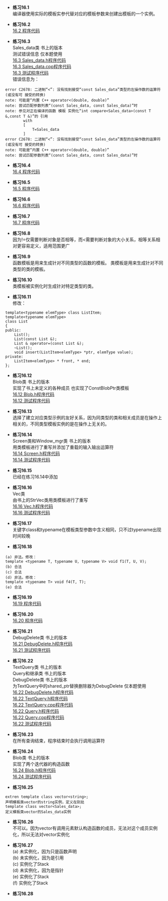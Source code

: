 * **练习16.1**  
编译器使用实际的模板实参代替对应的模板参数来创建出模板的一个实例。

* **练习16.2**  
[16.2 程序代码](16.2.cpp)  

* **练习16.3**  
Sales_data类 书上的版本  
测试错误信息 仅本题使用  
[16.3 Sales_data.h程序代码](16.3/Sales_data.h)  
[16.3 Sales_data.cpp程序代码](16.3/Sales_data.cpp)  
[16.3 测试程序代码](16.3/main.cpp)  
错误信息为：
```
error C2678: 二进制“<”: 没有找到接受“const Sales_data”类型的左操作数的运算符(或没有可 接受的转换)
note: 可能是“内置 C++ operator<(double, double)”
note: 尝试匹配参数列表“(const Sales_data, const Sales_data)”时
note: 参见对正在编译的函数 模板 实例化“int compare<Sales_data>(const T &,const T &)”的 引用
        with
        [
            T=Sales_data
        ]
error C2678: 二进制“<”: 没有找到接受“const Sales_data”类型的左操作数的运算符(或没有可 接受的转换)
note: 可能是“内置 C++ operator<(double, double)”
note: 尝试匹配参数列表“(const Sales_data, const Sales_data)”时
```

* **练习16.4**  
[16.4 程序代码](16.4.cpp)  

* **练习16.5**  
[16.5 程序代码](16.5.cpp)  

* **练习16.6**  
[16.6 程序代码](16.6.cpp)  

* **练习16.7**  
[16.7 程序代码](16.7.cpp)  

* **练习16.8**  
因为!=仅需要判断对象是否相等，而<需要判断对象的大小关系，相等关系相对更容易定义，适用范围更广  

* **练习16.9**  
函数模板是用来生成针对不同类型的函数的模板。
类模板是用来生成针对不同类型的类的模板。

* **练习16.10**  
类模板被实例化时生成针对特定类型的类。

* **练习16.11**  
修改：
```
template<typename elemType> class ListItem;
template<typename elemType>
class List
{
public:
    List();
    List(const List &);
    List & operator=(const List &);
    ~List();
    void insert(ListItem<elemType> *ptr, elemType value);
private:
    ListItem<elemType> * front, * end;
};
```

* **练习16.12**  
Blob类 书上的版本  
实现了书上未定义的各种成员 也实现了ConstBlobPtr类模板  
[16.12 Blob.h程序代码](16.12/Blob.h)  
[16.12 测试程序代码](16.12/main.cpp)  

* **练习16.13**  
选择了建立对应类型示例的友好关系，因为同类型的类和相关成员是在操作上相关的，不同类型模板实例的是在操作上无关的。  

* **练习16.14**  
Screen类和Window_mgr类 书上的版本  
用类模板进行了重写并添加了重载的输入输出运算符  
[16.14 Screen.h程序代码](16.14/Screen.h)  
[16.14 测试程序代码](16.14/main.cpp)  

* **练习16.15**  
已经在练习16.14中添加  

* **练习16.16**  
Vec类  
由书上的StrVec类用类模板进行了重写  
[16.16 Vec.h程序代码](16.16/Vec.h)  
[16.16 测试程序代码](16.16/main.cpp)  

* **练习16.17**  
关键字class和typename在模板类型参数中含义相同，只不过typename出现时间较晚  

* **练习16.18**  
```
(a) 非法。修改：
template <typename T, typename U, typename V> void f1(T, U, V);
(b) 合法  
(c) 合法  
(d) 非法。修改：
template <typename T> void f4(T, T);
(e) 合法 
```

* **练习16.19**  
[16.19 程序代码](16.19.cpp)  

* **练习16.20**  
[16.20 程序代码](16.20.cpp)  

* **练习16.21**  
DebugDelete类 书上的版本  
[16.21 DebugDelete.h程序代码](16.21/DebugDelete.h)  
[16.21 测试程序代码](16.21/main.cpp)  

* **练习16.22**  
TextQuery类 书上的版本  
Query和继承类 书上的版本  
DebugDelete类 书上的版本  
为TextQuery中的shared_ptr替换删除器为DebugDelete 仅本题使用  
[16.22 DebugDelete.h程序代码](16.22/DebugDelete.h)  
[16.22 TextQuery.h程序代码](16.22/TextQuery.h)  
[16.22 TextQuery.cpp程序代码](16.22/TextQuery.cpp)  
[16.22 Query.h程序代码](16.22/Query.h)  
[16.22 Query.cpp程序代码](16.22/Query.cpp)  
[16.22 测试程序代码](16.22/main.cpp)  

* **练习16.23**  
在所有查询结束，程序结束时会执行调用运算符  

* **练习16.24**  
Blob类 书上的版本  
实现了两个迭代器的构造函数  
[16.24 Blob.h程序代码](16.24/Blob.h)  
[16.24 测试程序代码](16.24/main.cpp)  

* **练习16.25**  
```
extren template class vector<string>;
声明模板类vector的string实例，定义在别处
template class vector<Sales_data>;
定义模板类vector的Sales_data实例
```

* **练习16.26**  
不可以。因为vector有调用元素默认构造函数的成员，无法对这个成员实例化，所以无法对vector实例化  

* **练习16.27**  
(a) 未实例化，因为只是函数声明  
(b) 未实例化，因为是引用  
(c) 实例化了Stack<int>  
(d) 未实例化，因为是指针  
(e) 实例化了Stack<char>  
(f) 实例化了Stack<string>  

* **练习16.28**  

